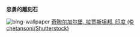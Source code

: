 
**忠勇的雕刻石**

![bing-wallpaper](https://www.bing.com/th?id=OHR.FortChittorgarh_ZH-CN5999553283_1920x1080.jpg)
[奇陶尔加尔堡, 拉贾斯坦邦, 印度 (© chetansoni/Shutterstock)](https://www.bing.com/search?q=%E5%A5%87%E9%99%B6%E5%B0%94%E5%8A%A0%E5%B0%94%E5%A0%A1%E5%8D%B0%E5%BA%A6&amp;form=hpcapt&amp;mkt=zh-cn)
  